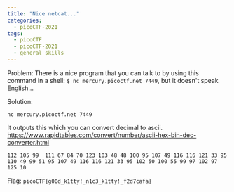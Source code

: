 ```yaml
---
title: "Nice netcat..."
categories:
  - picoCTF-2021
tags:
  - picoCTF
  - picoCTF-2021
  - general skills
---
```


Problem: There is a nice program that you can talk to by using this command in a shell: ```$ nc mercury.picoctf.net 7449```, but it doesn't speak English...

Solution: 

```nc mercury.picoctf.net 7449```

It outputs this which you can convert decimal to ascii. https://www.rapidtables.com/convert/number/ascii-hex-bin-dec-converter.html  

```112 105 99  111 67 84 70 123 103 48 48 100 95 107 49 116 116 121 33 95 110 49 99 51 95 107 49 116 116 121 33 95 102 50 100 55 99 97 102 97 125 10```

Flag: ```picoCTF{g00d_k1tty!_n1c3_k1tty!_f2d7cafa}```